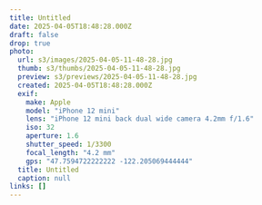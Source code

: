 ```yaml
---
title: Untitled
date: 2025-04-05T18:48:28.000Z
draft: false
drop: true
photo:
  url: s3/images/2025-04-05-11-48-28.jpg
  thumb: s3/thumbs/2025-04-05-11-48-28.jpg
  preview: s3/previews/2025-04-05-11-48-28.jpg
  created: 2025-04-05T18:48:28.000Z
  exif:
    make: Apple
    model: "iPhone 12 mini"
    lens: "iPhone 12 mini back dual wide camera 4.2mm f/1.6"
    iso: 32
    aperture: 1.6
    shutter_speed: 1/3300
    focal_length: "4.2 mm"
    gps: "47.7594722222222 -122.205069444444"
  title: Untitled
  caption: null
links: []
---
```

